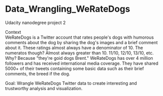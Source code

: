 # Data_Wrangling_WeRateDogs
Udacity nanodegree project 2

Context\
WeRateDogs is a Twitter account that rates people's dogs with humorous comments about the dog
 by sharing the dog's images and a brief comment about it. These ratings almost always have a
 denominator of 10. The numeratos though? Almost always greater than 10. 11/10, 12/10, 13/10,
 etc. Why? Because "they're goid dogs Brent." WeRateDogs has over 4 million followers and has 
received international media coverage. They have shared 5000+ of their tweets containing some 
basic data such as their brief comments, the breed if the dog.

Goal:
Wrangle WeRateDogs Twitter data to create interesting and trustworthy analysis and 
visualization.
